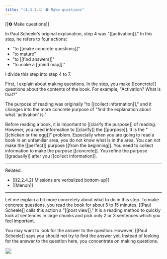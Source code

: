 ```yaml
---
title: "(4.3.1.4) ❹ Make questions"
---
```


[[❹ Make questions]]

In Paul Scheele's original explanation, step 4 was "[[activation]]." In this step, he refers to four actions:

- "to [[make concrete questions]]"
- "to mature"
- "to [[find answers]]"
- "to make a [[mind map]]."

I divide this step into step 4 to 7.

First, I explain about making questions. In the step, you make [[concrete]] questions about the contents of the book. For example, "Activation? What is that?"

The purpose of reading was originally "to [[collect information]]," and it changes into the more concrete purpose of "find the explanation about what 'activation' is."

Before reading a book, it is important to [[clarify the purpose]] of reading. However, you need information to [[clarify]] the [[purpose]]. It is the "[[chicken or the egg]]" problem. Especially when you are going to read a book in an unfamiliar area, you do not know what is in the area. You can not make the [[perfect]] purpose [[from the beginning]]. You need to collect information to make the purpose [[concrete]]. You refine the purpose [[gradually]] after you [[collect information]].

---

Related:

- [[(2.2.4.2) Missions ​are verbalized bottom-up]]
- [[Menon]]

---

Let me explain a bit more concretely about what to do in this step.
To make concrete questions, you read the book for about 5 to 15 minutes. [[Paul Scheele]] calls this action a "[[post view]]." It is a reading method to quickly look at sentences in large chunks and pick only 2 or 3 sentences which you feel important.

You may want to look for the answer to the question. However, [[Paul Scheele]] says you should not try to find the answer yet. Instead of looking for the answer to the question here, you concentrate on making questions.

<img src='https://scrapbox.io/api/pages/nishio/en/icon' alt='en.icon' height="19.5"/>